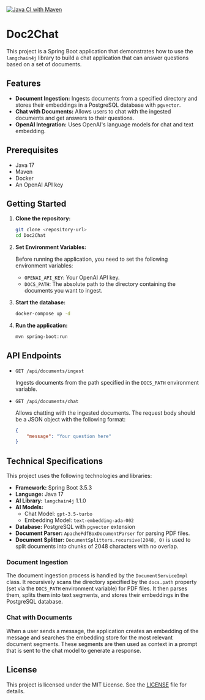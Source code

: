[![Java CI with Maven](https://github.com/chanakya180/Doc2Chat/actions/workflows/maven.yml/badge.svg)](https://github.com/chanakya180/Doc2Chat/actions/workflows/maven.yml)
# Doc2Chat

This project is a Spring Boot application that demonstrates how to use the `langchain4j` library to build a chat application that can answer questions based on a set of documents.

## Features

*   **Document Ingestion:** Ingests documents from a specified directory and stores their embeddings in a PostgreSQL database with `pgvector`.
*   **Chat with Documents:** Allows users to chat with the ingested documents and get answers to their questions.
*   **OpenAI Integration:** Uses OpenAI's language models for chat and text embedding.

## Prerequisites

*   Java 17
*   Maven
*   Docker
*   An OpenAI API key

## Getting Started

1.  **Clone the repository:**

    ```bash
    git clone <repository-url>
    cd Doc2Chat
    ```

2.  **Set Environment Variables:**

    Before running the application, you need to set the following environment variables:

    *   `OPENAI_API_KEY`: Your OpenAI API key.
    *   `DOCS_PATH`: The absolute path to the directory containing the documents you want to ingest.

3.  **Start the database:**

    ```bash
    docker-compose up -d
    ```

4.  **Run the application:**

    ```bash
    mvn spring-boot:run
    ```

## API Endpoints

*   `GET /api/documents/ingest`

    Ingests documents from the path specified in the `DOCS_PATH` environment variable.

*   `GET /api/documents/chat`

    Allows chatting with the ingested documents. The request body should be a JSON object with the following format:

    ```json
    {
        "message": "Your question here"
    }
    ```

## Technical Specifications

This project uses the following technologies and libraries:

*   **Framework:** Spring Boot 3.5.3
*   **Language:** Java 17
*   **AI Library:** `langchain4j` 1.1.0
*   **AI Models:**
    *   Chat Model: `gpt-3.5-turbo`
    *   Embedding Model: `text-embedding-ada-002`
*   **Database:** PostgreSQL with `pgvector` extension
*   **Document Parser:** `ApachePdfBoxDocumentParser` for parsing PDF files.
*   **Document Splitter:** `DocumentSplitters.recursive(2048, 0)` is used to split documents into chunks of 2048 characters with no overlap.

### Document Ingestion

The document ingestion process is handled by the `DocumentServiceImpl` class. It recursively scans the directory specified by the `docs.path` property (set via the `DOCS_PATH` environment variable) for PDF files. It then parses them, splits them into text segments, and stores their embeddings in the PostgreSQL database.

### Chat with Documents

When a user sends a message, the application creates an embedding of the message and searches the embedding store for the most relevant document segments. These segments are then used as context in a prompt that is sent to the chat model to generate a response.

## License

This project is licensed under the MIT License. See the [LICENSE](LICENSE) file for details.
